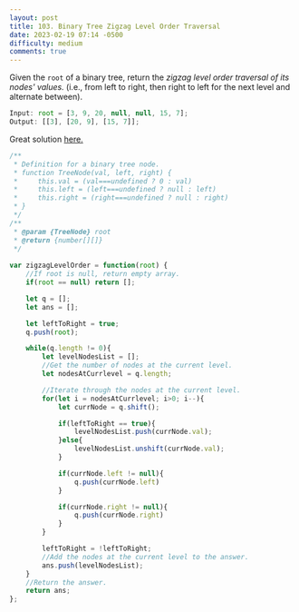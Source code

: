 ```yaml
---
layout: post
title: 103. Binary Tree Zigzag Level Order Traversal
date: 2023-02-19 07:14 -0500
difficulty: medium
comments: true
---
```


Given the `root` of a binary tree, return the _zigzag level order traversal of its nodes' values._ (i.e., from left to right, then right to left for the next level and alternate between).

```javascript
Input: root = [3, 9, 20, null, null, 15, 7];
Output: [[3], [20, 9], [15, 7]];
```

Great solution [here.](https://leetcode.com/problems/binary-tree-zigzag-level-order-traversal/solutions/3122259/simple-soln-in-js/?orderBy=hot&languageTags=javascript)

```javascript
/**
 * Definition for a binary tree node.
 * function TreeNode(val, left, right) {
 *     this.val = (val===undefined ? 0 : val)
 *     this.left = (left===undefined ? null : left)
 *     this.right = (right===undefined ? null : right)
 * }
 */
/**
 * @param {TreeNode} root
 * @return {number[][]}
 */
 
var zigzagLevelOrder = function(root) {
    //If root is null, return empty array.
    if(root == null) return [];

    let q = [];
    let ans = [];

    let leftToRight = true;
    q.push(root);

    while(q.length != 0){
        let levelNodesList = [];
        //Get the number of nodes at the current level.
        let nodesAtCurrlevel = q.length;

        //Iterate through the nodes at the current level.
        for(let i = nodesAtCurrlevel; i>0; i--){
            let currNode = q.shift();

            if(leftToRight == true){
                levelNodesList.push(currNode.val);
            }else{
                levelNodesList.unshift(currNode.val);
            }

            if(currNode.left != null){
                q.push(currNode.left)
            }

            if(currNode.right != null){
                q.push(currNode.right)
            }
        }

        leftToRight = !leftToRight;
        //Add the nodes at the current level to the answer.
        ans.push(levelNodesList);
    }
    //Return the answer.
    return ans;
};
```
